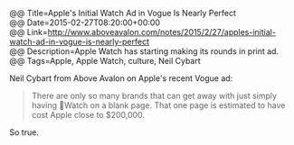 @@ Title=Apple's Initial Watch Ad in Vogue Is Nearly Perfect  
@@ Date=2015-02-27T08:20:00+00:00  
@@ Link=http://www.aboveavalon.com/notes/2015/2/27/apples-initial-watch-ad-in-vogue-is-nearly-perfect  
@@ Description=Apple Watch has starting making its rounds in print ad.  
@@ Tags=Apple, Apple Watch, culture, Neil Cybart  

Neil Cybart from Above Avalon on Apple's recent Vogue ad:
>There are only so many brands that can get away with just simply having Watch on a blank page. That one page is estimated to have cost Apple close to $200,000.

So true.